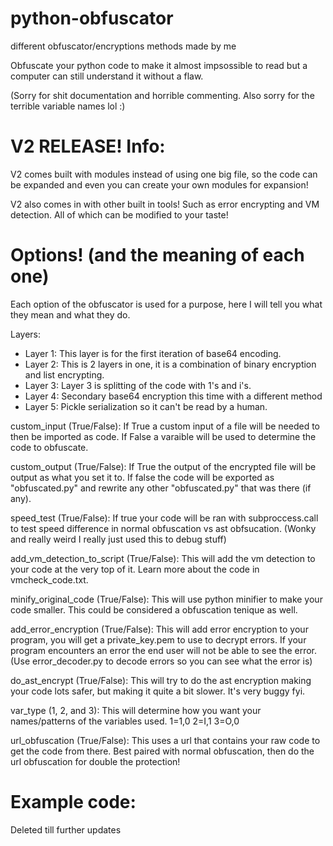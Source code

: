 # python-obfuscator
different obfuscator/encryptions methods made by me

Obfuscate your python code to make it almost impsossible to read but a computer can still understand it without a flaw.

(Sorry for shit documentation and horrible commenting. Also sorry for the terrible variable names lol :)

# V2 RELEASE! Info:

V2 comes built with modules instead of using one big file, so the code can be expanded and even you can create your own modules for expansion!

V2 also comes in with other built in tools! Such as error encrypting and VM detection. All of which can be modified to your taste!

# Options! (and the meaning of each one)

Each option of the obfuscator is used for a purpose, here I will tell you what they mean and what they do.

Layers:
  - Layer 1: This layer is for the first iteration of base64 encoding.
  - Layer 2: This is 2 layers in one, it is a combination of binary encryption and list encrypting.
  - Layer 3: Layer 3 is splitting of the code with 1's and i's.
  - Layer 4: Secondary base64 encryption this time with a different method 
  - Layer 5: Pickle serialization so it can't be read by a human.

custom_input (True/False): If True a custom input of a file will be needed to then be imported as code. If False a varaible will be used to determine the code to obfuscate. 

custom_output (True/False): If True the output of the encrypted file will be output as what you set it to. If false the code will be exported as "obfuscated.py" and rewrite any other "obfuscated.py" that was there (if any).

speed_test (True/False): If true your code will be ran with subproccess.call to test speed difference in normal obfuscation vs ast obfsucation. (Wonky and really weird I really just used this to debug stuff)

add_vm_detection_to_script (True/False): This will add the vm detection to your code at the very top of it. Learn more about the code in vmcheck_code.txt.

minify_original_code (True/False): This will use python minifier to make your code smaller. This could be considered a obfuscation tenique as well.

add_error_encryption (True/False): This will add error encryption to your program, you will get a private_key.pem to use to decrypt errors. If your program encounters an error the end user will not be able to see the error. (Use error_decoder.py to decode errors so you can see what the error is)

do_ast_encrypt (True/False): This will try to do the ast encryption making your code lots safer, but making it quite a bit slower. It's very buggy fyi.

var_type (1, 2, and 3): This will determine how you want your names/patterns of the variables used. 
1=1,0
2=I,1
3=O,0

url_obfuscation (True/False): This uses a url that contains your raw code to get the code from there. Best paired with normal obfuscation, then do the url obfuscation for double the protection!


# Example code:

Deleted till further updates
